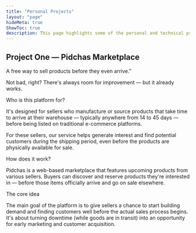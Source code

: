 ```yaml
---
title: "Personal Projects"
layout: "page"
hideMeta: true
ShowToc: true
description: This page highlights some of the personal and technical projects I’m working on. Many of them are in development and will soon be launched on platforms like Product Hunt. Each one reflects my journey as a developer and maker.
---
```


## Project One — Pidchas Marketplace

A free way to sell products before they even arrive."

Not bad, right? There's always room for improvement — but it already works.

Who is this platform for?

It's designed for sellers who manufacture or source products that take time to arrive at their warehouse — typically anywhere from 14 to 45 days — before being listed on traditional e-commerce platforms.

For these sellers, our service helps generate interest and find potential customers during the shipping period, even before the products are physically available for sale.

How does it work?

Pidchas is a web-based marketplace that features upcoming products from various sellers. Buyers can discover and reserve products they're interested in — before those items officially arrive and go on sale elsewhere.

The core idea

The main goal of the platform is to give sellers a chance to start building demand and finding customers well before the actual sales process begins. It's about turning downtime (while goods are in transit) into an opportunity for early marketing and customer acquisition.


